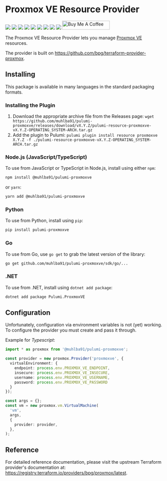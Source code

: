 # Proxmox VE Resource Provider

[![](https://img.shields.io/github/license/muhlba91/pulumi-proxmoxve?style=for-the-badge)](LICENSE)
[![](https://img.shields.io/github/workflow/status/muhlba91/pulumi-proxmoxve/Release?style=for-the-badge)](https://github.com/muhlba91/pulumi-proxmoxve/actions)
[![](https://img.shields.io/github/release-date/muhlba91/pulumi-proxmoxve?style=for-the-badge)](https://github.com/muhlba91/pulumi-proxmoxve/releases)
[![](https://img.shields.io/pypi/v/pulumi-proxmoxve?style=for-the-badge)](https://pypi.org/project/pulumi-proxmoxve/)
[![](https://img.shields.io/pypi/dm/pulumi-proxmoxve?style=for-the-badge)](https://pypi.org/project/pulumi-proxmoxve/)
[![](https://img.shields.io/nuget/v/Pulumi.ProxmoxVE?style=for-the-badge)](https://www.nuget.org/packages/Pulumi.ProxmoxVE/)
[![](https://img.shields.io/nuget/dt/Pulumi.ProxmoxVE?style=for-the-badge)](https://www.nuget.org/packages/Pulumi.ProxmoxVE/)
[![](https://img.shields.io/npm/v/@muhlba91/pulumi-proxmoxve?style=for-the-badge)](https://www.npmjs.com/package/@muhlba91/pulumi-proxmoxve)
[![](https://img.shields.io/npm/dm/@muhlba91/pulumi-proxmoxve?style=for-the-badge)](https://www.npmjs.com/package/@muhlba91/pulumi-proxmoxve)
<a href="https://www.buymeacoffee.com/muhlba91" target="_blank"><img src="https://cdn.buymeacoffee.com/buttons/default-orange.png" alt="Buy Me A Coffee" height="28" width="150"></a>

The Proxmox VE Resource Provider lets you manage [Proxmox VE](http://proxmox.com) resources.

The provider is built on https://github.com/bpg/terraform-provider-proxmox.

## Installing

This package is available in many languages in the standard packaging formats.

### Installing the Plugin
1. Download the appropriate archive file from the Releases page:
   `wget https://github.com/muhlba91/pulumi-proxmoxve/releases/download/vX.Y.Z/pulumi-resource-proxmoxve-vX.Y.Z-OPERATING_SYSTEM-ARCH.tar.gz`
2. Add the plugin to Pulumi:
   `pulumi plugin install resource proxmoxve X.Y.Z -f ./pulumi-resource-proxmoxve-vX.Y.Z-OPERATING_SYSTEM-ARCH.tar.gz`

### Node.js (JavaScript/TypeScript)

To use from JavaScript or TypeScript in Node.js, install using either `npm`:

```bash
npm install @muhlba91/pulumi-proxmoxve
```

or `yarn`:

```bash
yarn add @muhlba91/pulumi-proxmoxve
```

### Python

To use from Python, install using `pip`:

```bash
pip install pulumi-proxmoxve
```

### Go

To use from Go, use `go get` to grab the latest version of the library:

```bash
go get github.com/muhlba91/pulumi-proxmoxve/sdk/go/...
```

### .NET

To use from .NET, install using `dotnet add package`:

```bash
dotnet add package Pulumi.ProxmoxVE
```

## Configuration

Unfortunately, configuration via environment variables is not (yet) working.
To configure the provider you must create and pass it through.

Example for *Typescript*:
```typescript
import * as proxmox from '@muhlba91/pulumi-proxmoxve';

const provider = new proxmox.Provider('proxmoxve', {
  virtualEnvironment: {
    endpoint: process.env.PROXMOX_VE_ENDPOINT,
    insecure: process.env.PROXMOX_VE_INSECURE,
    username: process.env.PROXMOX_VE_USERNAME,
    password: process.env.PROXMOX_VE_PASSWORD
  }
});

const args = {};
const vm = new proxmox.vm.VirtualMachine(
  'vm',
  args,
  {
    provider: provider,
  },
);
```

## Reference

For detailed reference documentation, please visit the upstream Terraform provider's documentation at: https://registry.terraform.io/providers/bpg/proxmox/latest.
